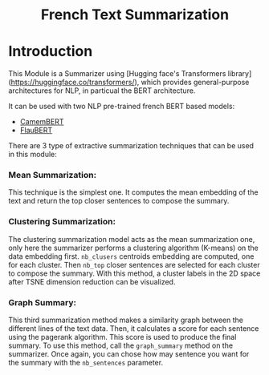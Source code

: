 <h1 align='center'> French Text Summarization </h1>

# Introduction

This Module is a Summarizer using [Hugging face's Transformers library] (https://huggingface.co/transformers/), which provides general-purpose architectures for NLP, in particual the BERT architecture.

It can be used with two NLP pre-trained french BERT based models:
* [CamemBERT](https://camembert-model.fr/)
* [FlauBERT](https://arxiv.org/abs/1912.05372)

There are 3 type of extractive summarization techniques that can be used in this module:
### Mean Summarization:
This technique is the simplest one. It computes the mean embedding of the text and return the top closer sentences to compose the summary.
### Clustering Summarization:
The clustering summarization model acts as the mean summarization one, only here the summarizer performs a clustering algorithm (K-means) on the data embedding first.
`nb_clusers` centroids embedding are computed, one for each cluster. Then `nb_top` closer sentences are selected for each cluster to compose the summary. 
With this method, a cluster labels in the 2D space after TSNE dimension reduction can be visualized.
### Graph Summary:
This third summarization method makes a similarity graph between the different lines of the text data. Then, it calculates a score for each sentence using the pagerank algorithm. This score is used to produce the final summary.
To use this method, call the `graph_summary` method on the summarizer. Once again, you can chose how may sentence you want for the summary with the `nb_sentences` parameter.
